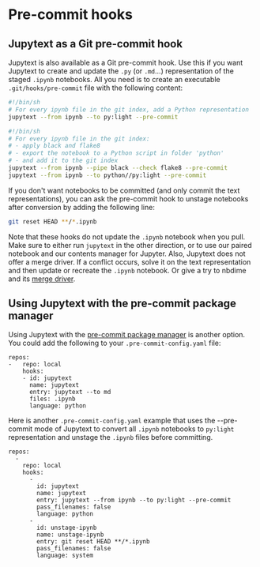 # Pre-commit hooks

## Jupytext as a Git pre-commit hook

Jupytext is also available as a Git pre-commit hook. Use this if you want Jupytext to create and update the `.py` (or `.md`...) representation of the staged `.ipynb` notebooks. All you need is to create an executable `.git/hooks/pre-commit` file with the following content:
```bash
#!/bin/sh
# For every ipynb file in the git index, add a Python representation
jupytext --from ipynb --to py:light --pre-commit
```

```bash
#!/bin/sh
# For every ipynb file in the git index:
# - apply black and flake8
# - export the notebook to a Python script in folder 'python'
# - and add it to the git index
jupytext --from ipynb --pipe black --check flake8 --pre-commit
jupytext --from ipynb --to python//py:light --pre-commit
```

If you don't want notebooks to be committed (and only commit the text representations), you can ask the pre-commit hook to unstage notebooks after conversion by adding the following line:
```bash
git reset HEAD **/*.ipynb
```
Note that these hooks do not update the `.ipynb` notebook when you pull. Make sure to either run `jupytext` in the other direction, or to use our paired notebook and our contents manager for Jupyter. Also, Jupytext does not offer a merge driver. If a conflict occurs, solve it on the text representation and then update or recreate the `.ipynb` notebook. Or give a try to nbdime and its [merge driver](https://nbdime.readthedocs.io/en/stable/vcs.html#merge-driver).

## Using Jupytext with the pre-commit package manager

Using Jupytext with the [pre-commit package manager](https://pre-commit.com/) is another option. You could add the following to your `.pre-commit-config.yaml` file:
```
repos:
-   repo: local
    hooks:
    - id: jupytext
      name: jupytext
      entry: jupytext --to md
      files: .ipynb
      language: python
```

Here is another `.pre-commit-config.yaml` example that uses the --pre-commit mode of Jupytext to convert all `.ipynb` notebooks to `py:light` representation and unstage the `.ipynb` files before committing.
```
repos:
  -
    repo: local
    hooks:
      -
        id: jupytext
        name: jupytext
        entry: jupytext --from ipynb --to py:light --pre-commit
        pass_filenames: false
        language: python
      -
        id: unstage-ipynb
        name: unstage-ipynb
        entry: git reset HEAD **/*.ipynb
        pass_filenames: false
        language: system

```
